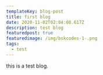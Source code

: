 ```yaml
---
templateKey: blog-post
title: first blog
date: 2020-11-02T02:04:08.617Z
description: test blog
featuredpost: true
featuredimage: /img/bskcodes-1-.png
tags:
  - test
---
```

this is a test blog.
